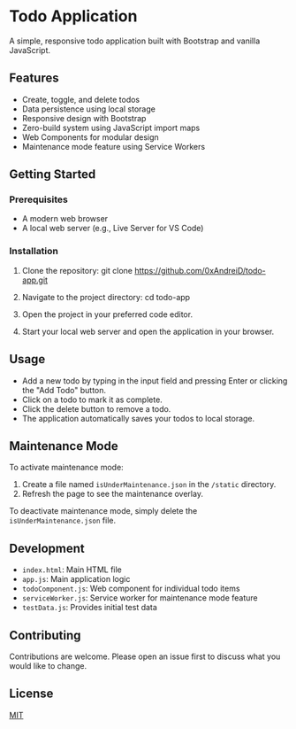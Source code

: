 # Todo Application

A simple, responsive todo application built with Bootstrap and vanilla JavaScript.

## Features

- Create, toggle, and delete todos
- Data persistence using local storage
- Responsive design with Bootstrap
- Zero-build system using JavaScript import maps
- Web Components for modular design
- Maintenance mode feature using Service Workers

## Getting Started

### Prerequisites

- A modern web browser
- A local web server (e.g., Live Server for VS Code)

### Installation

1. Clone the repository:
   git clone https://github.com/0xAndreiD/todo-app.git

2. Navigate to the project directory:
   cd todo-app

3. Open the project in your preferred code editor.

4. Start your local web server and open the application in your browser.

## Usage

- Add a new todo by typing in the input field and pressing Enter or clicking the "Add Todo" button.
- Click on a todo to mark it as complete.
- Click the delete button to remove a todo.
- The application automatically saves your todos to local storage.

## Maintenance Mode

To activate maintenance mode:

1. Create a file named `isUnderMaintenance.json` in the `/static` directory.
2. Refresh the page to see the maintenance overlay.

To deactivate maintenance mode, simply delete the `isUnderMaintenance.json` file.

## Development

- `index.html`: Main HTML file
- `app.js`: Main application logic
- `todoComponent.js`: Web component for individual todo items
- `serviceWorker.js`: Service worker for maintenance mode feature
- `testData.js`: Provides initial test data

## Contributing

Contributions are welcome. Please open an issue first to discuss what you would like to change.

## License

[MIT](https://choosealicense.com/licenses/mit/)
